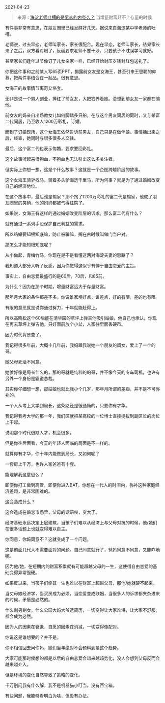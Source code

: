 2021-04-23

> 来源：[海淀老师吐槽的是早恋的内卷么？](http://mp.weixin.qq.com/s?__biz=MzU3NDc5Nzc0NQ==&mid=2247502155&idx=1&sn=769bde98fb0d91ed19a7d6a8c5d9bd2a&chksm=fd2e6b95ca59e283083c237dff6e6847b953ff49f65c6ce8a4afb0d2f3e4205ab48be2f37459&scene=27#wechat_redirect)
> 当增量财富赶不上存量的时候

有件事非常有意思，在朋友圈里已经发酵好几天。据说来自海淀某中学老师的吐槽。

  

老师说，过去早恋，老师叫家长，家长很配合。现在早恋，老师叫家长，结果家长来了之后，双方看对眼了，反而要求老师不要干涉，只要孩子不耽误学习就好。

  

甚至家长们逢年过节像订了儿女亲家一样，已经开始封压岁钱封红包送礼了。

  

你把这件事和之前某人写65页PPT，揭露前女友是女海王，甚至引来王思聪的仰慕，把两件事结合在一起品，很有意思。  

  

女海王的故事情节离奇又俗套。  

  

无非是说一个男人创业，捧红了前女友，大把钱养着她。没想到前女友一家都在骗他。

  

前女友的妈亲自出场教女儿如何脚踏多只船。在与这个男友同居的同时，又与某富二代同居，乃至收人1200万彩礼，订婚。

  

而到了订婚现场，这个女海王依然告诉前男友，自己只是在做伴娘。事情捅出来之后，经查，她同时与很多很多人交往。

  

最后，这个富二代也表示悔婚，要求要回彩礼。

  

这个故事听起来很狗血，不狗血也无法引出这么多关注者。  

  

但实际上你想一想，这是个什么故事？这就是一个企图跨越阶层的故事。

  

这个女海王骑驴找马，骑着多头驴海选千里马，所为何事？就是为了通过婚姻改变自己的经济地位。  

  

在这个故事中，最后谁是输家？那个掏了1200万彩礼的富二代是输家，他成了朋友圈里的笑柄，他的妈妈都被气得住院了。  

  

如果说，女海王有这样的通过婚姻改变阶层的诉求，那么富二代有什么？  

  

就有通过一系列手段保护自己利益的需求。

  

所以结婚要知根知底嘛，防止被骗嘛，搁在古时候叫做门当户对。

  

那怎么才能知根知底呢？  

  

从小做起，青梅竹马，你现在是不是看懂这两对海淀夫妻的思路了？

  

我知道大部分人听了反感，因为你觉得这似乎有悖于自由恋爱的主旨。  

  

事实上，自由恋爱最盛行的是60后，70后，和85前。

  

为什么？因为在那个时期，增量财富远大于存量财富。

  

那年月大家的条件都差不多，你说谁家境好点，谁差点，好的有限，差的也有限。  

  

有限的意思就是说你通过努力，十年就能赶得上。

  

所以高晓松这个60后能在清华园的草坪上弹吉他吸引姑娘，他自己也承认，你现在再去草坪上弹吉他，只好面前放个小盆，人家往里面丢硬币。

  

因为时代背景变了。

  

我记得很多年前，大概十几年前，我妈跟我说她一个朋友的闺女，爱上了一个的哥。

  

她父母死活不同意。

  

她爹好像是局长什么的，那的哥就是纯粹的的哥，并不像今天的专车司机，也许有另外一个身份是霸道总裁。

  

其实你仔细想一想，那姑娘也就比我小个几岁，那年月所谓的差距，并不是不可弥补的。

  

一个人从考上大学到局长，这条路还是很通畅的，只要你有才华。

  

我记得我考大学的那一年，我们区就把某高校的一位博士直接提拔到副区长的岗位上干起。

  

说明那个时代很缺人才，机会很多。

  

但是你往后面看，今天的年轻人面临的局面是不一样的。

  

就算你有才华，你十年内能做到局长，又如何呢？

  

一套房上千万，也许人家爸爸有十套。

  

能理解我这意思么？

  

即便你打工做到高管，即便你进入BAT，你想在一代人的时间内，弥补这种家庭经济差距，是非常困难的。

  

这会造成什么？

  

这会造成在婚恋市场里，父母的话语权，变大了。

  

经济基础永远决定上层建筑，当孩子们难以从经济上与父母对抗的时候，他/她们在很多话题上也就变得难以自主。

  

你同意，你妈同意不？这就变成了一个问题。

  

这是前面几代人不需要面对的问题。自己同意就行了，爸妈同意不同意，又能咋地呢。

  

因为他/她，在短期内的财富积累就有可能超越父母的一生，这使得自由恋爱的基础变得异常强硬。

  

如果反过来，当孩子们终其一生也难以在财富上超越父母，那他/她就硬不起来。

  

当丈母娘经济学，当买房成为必须，当恋爱变成联姻，当很多人的诉求都夹杂进来的时候，矛盾是必然的。

  

什么剩男剩女，什么公园大妈大爷选简历，一切变得让大家难堪，让大家不舒服，都会成为必然。

  

因为人的因素在衰退，自愿的因素在消减，一切变得像配对。

  

你说这是谁想要的？并不是。

  

你不相信回去问你妈，她们当年绝对不会预料到是这个趋势。

  

大家可能那时候想的都是以后的自由恋爱会越来越趋势化，没人会想到父母反而会越来越介入。

  

但是环境的变化自然导致了策略的变化。

  

千万别问我有什么解，我不是机器猫小叮当，没有百宝箱。

  

有些问题，我能够看明白为啥，但没有办法。

